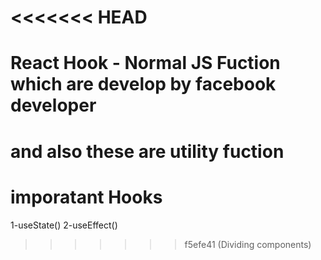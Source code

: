 <<<<<<< HEAD
=======
# React Hook - Normal JS Fuction which are develop by facebook developer
# and also these are utility fuction

# imporatant Hooks 
1-useState() 
2-useEffect()

>>>>>>> f5efe41 (Dividing components)

